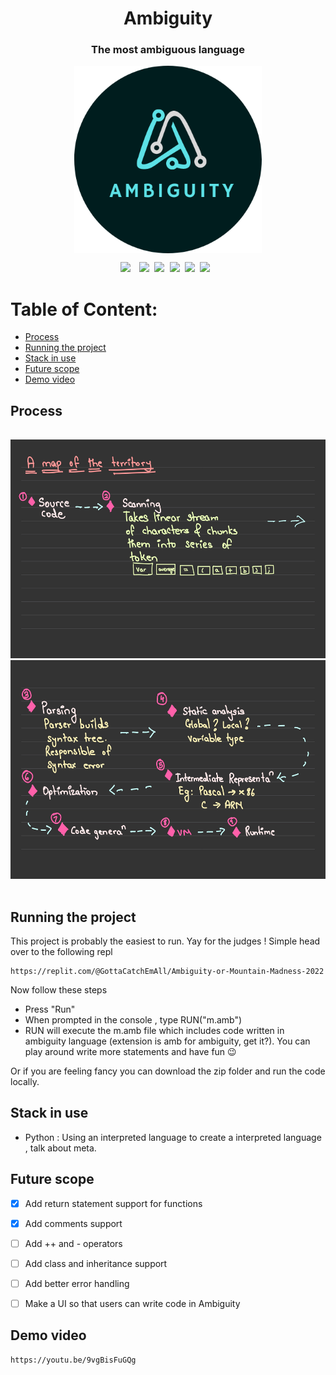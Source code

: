 <div align="center"><h1>Ambiguity</h1></div>
<div align="center"><h3>The most ambiguous language</h3></div>
<div align="center"><img src ="logo_ico.png" width=300 height=300 style="vertical-align:middle"></div>



<pre><div align="center"><img style="margin-right: 5px;" src="https://img.shields.io/badge/Python-3.0-green"/> <img src="https://img.shields.io/badge/%20%20Uptime-99%25-orange"/> <img src="https://img.shields.io/badge/%20%20build-passing-green"/> <img src="https://img.shields.io/badge/%20%20contributers-1-informational"/> <img src="https://img.shields.io/badge/maintainability-A-yellow"/> <img src="https://img.shields.io/badge/Repl-it-purple"/> </div></pre> 



# Table of Content:

- [Process](#process)
- [Running the project](#running-the-project)
- [Stack in use](#stack-in-use)
- [Future scope](#future-scope)
- [Demo video](#demo-video)



## Process

<pre>
<div align="center">
<img src ="s1.jpg" width="600" height="350"></br><img src ="s2.jpg"  width="600" height="350">
</div>
</pre>



## Running the project
This project is probably the easiest to run. Yay for the judges ! Simple head over to the following repl
```
https://replit.com/@GottaCatchEmAll/Ambiguity-or-Mountain-Madness-2022
```
Now follow these steps 
- Press "Run"
- When prompted in the console , type RUN("m.amb")
- RUN will execute the m.amb file which includes code written in ambiguity language (extension is amb for ambiguity, get it?). You can play around write more statements and have fun 😉


Or if you are feeling fancy you can download the zip folder and run the code locally.



## Stack in use
- Python : Using an interpreted language to create a interpreted language , talk about meta.



## Future scope
- [x] Add return statement support for functions 
- [x] Add comments support
- [ ] Add ++ and - operators
- [ ] Add class and inheritance support
- [ ] Add better error handling
- [ ] Make a UI so that users can write code in Ambiguity


## Demo video
```
https://youtu.be/9vgBisFuGQg
```
